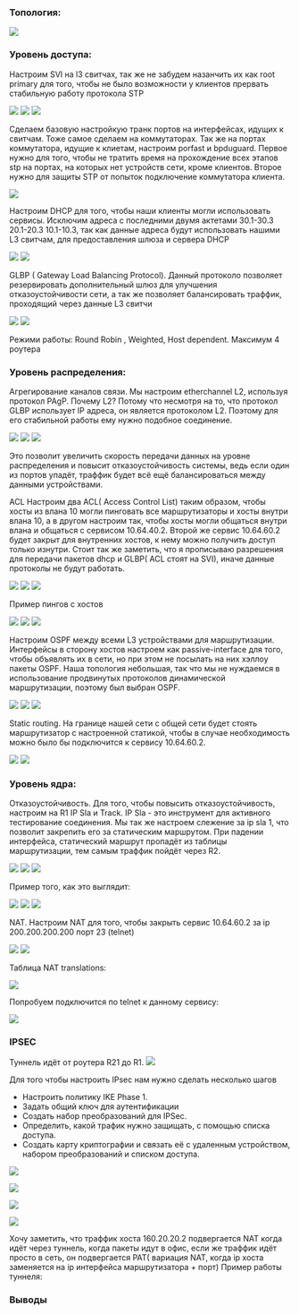 ### Топология:

![](/imgs/1.png)





### Уровень доступа:

Настроим SVI на l3 свитчах, так же не забудем назанчить их как root primary для того, чтобы не было возможности у клиентов прервать стабильную работу протокола STP

![](./cisco_project_1/imgs/2.png)
![](./cisco_project_1/imgs/3.png)
![](./cisco_project_1/imgs/6.png)

Сделаем базовую настройкую транк портов на интерфейсах, идущих к свитчам. Тоже самое сделаем на коммутаторах.
Так же на портах коммутатора, идущие к клиетам, настроим porfast и bpduguard. Первое нужно для того, чтобы не тратить время на прохождение всех этапов stp на портах, на которых нет устройств сети, кроме клиентов.
Второе нужно для защиты STP от попыток подключение коммутатора клиента.

![](./cisco_project_1/imgs/35.png)

Настроим DHCP для того, чтобы наши клиенты могли использовать сервисы. Исключим адреса с последними двумя актетами 30.1-30.3 20.1-20.3 10.1-10.3, так как данные адреса будут использовать нашими L3 свитчам, для предоставления шлюза и сервера DHCP 

![](./cisco_project_1/imgs/4.png)
![](./cisco_project_1/imgs/5.png)

GLBP ( Gateway Load Balancing Protocol). Данный протоколо позволяет резервировать дополнительный шлюз для улучшения отказоустойчивости сети, а так же позволяет балансировать траффик, проходящий через данные L3 свитчи


![](./cisco_project_1/imgs/7.png)
![](./cisco_project_1/imgs/8.png)

Режими работы: Round Robin , Weighted, Host dependent. Максимум 4 роутера

### Уровень распределения:

Агрегирование каналов связи. Мы настроим etherchannel L2, используя протокол PAgP. Почему L2? Потому что несмотря на то, что протокол GLBP использует IP адреса, он является протоколом L2. Поэтому для его стабильной работы ему нужно подобное соединение. 

![](./cisco_project_1/imgs/34.png)
![](./cisco_project_1/imgs/9.png)
![](./cisco_project_1/imgs/10.png)

Это позволит увеличить скорость передачи данных на уровне распределения и повысит отказоустойчивость системы, ведь если один из портов упадёт, траффик будет всё ещё балансироваться между данными устройствами.

ACL 
Настроим два ACL( Access Control List) таким образом, чтобы хосты из влана 10 могли пинговать все маршрутизаторы и хосты внутри влана 10,
а в другом настроим так, чтобы хосты могли общаться внутри влана и общаться с сервисом 10.64.40.2.
Второй же сервис 10.64.60.2 будет закрыт для внутренних хостов, к нему можно получить доступ только изнутри.
Стоит так же заметить, что я прописываю разрешения для передачи пакетов dhcp и GLBP( ACL стоят на SVI), иначе данные протоколы не будут работать.

![](./cisco_project_1/imgs/36.png)
![](./cisco_project_1/imgs/11.png)
![](./cisco_project_1/imgs/12.png)

Пример пингов с хостов

![](./cisco_project_1/imgs/13.png)
![](./cisco_project_1/imgs/14.png)
![](./cisco_project_1/imgs/15.png)

Настроим OSPF между всеми L3 устройствами для маршрутизации. Интерфейсы в сторону хостов настроем как passive-interface для того, чтобы объявлять их в сети, но при этом не посылать на них хэллоу пакеты OSPF.
Наша топология небольшая, так что мы не нуждаемся в использование продвинутых протоколов динамической маршрутизации, поэтому был выбран OSPF.

![](./cisco_project_1/imgs/16.png)
![](./cisco_project_1/imgs/17.png)
![](./cisco_project_1/imgs/18.png)

Static routing. На границе нашей сети с общей сети будет стоять маршрутизатор с настроенной статикой, чтобы в случае необходимость можно было бы подключится к сервису 10.64.60.2.

![](./cisco_project_1/imgs/37.png)
![](./cisco_project_1/imgs/19.png)


### Уровень ядра:

Отказоустойчивость. Для того, чтобы повысить отказоустойчивость, настроим на R1 IP Sla и Track. IP Sla - это инструмент для  активного тестирование соединения. Мы так же настроем слежение за ip sla 1, что позволит закрепить его за статическим маршрутом.
При падении интерфейса, статический маршрут пропадёт из таблицы маршрутизации, тем самым траффик пойдёт через R2.

![](./cisco_project_1/imgs/38.png)
![](./cisco_project_1/imgs/20.png)
![](./cisco_project_1/imgs/21.png)

Пример того, как это выглядит: 

![](./cisco_project_1/imgs/24.png)
![](./cisco_project_1/imgs/22.png)
![](./cisco_project_1/imgs/23.png)

NAT. Настроим NAT для того, чтобы закрыть сервис 10.64.60.2 за ip 200.200.200.200 порт 23 (telnet)


![](./cisco_project_1/imgs/25.png)
![](./cisco_project_1/imgs/26.png)

Таблица NAT translations:


![](./cisco_project_1/imgs/39.png)


Попробуем подключится по telnet к данному сервису:

![](./cisco_project_1/imgs/28.png)

### IPSEC 
Туннель идёт от роутера R21 до R1.
![](./cisco_project_1/imgs/40.png)

Для того чтобы настроить IPsec нам нужно сделать несколько шагов 
+ Настроить политику IKE Phase 1.
+ Задать общий ключ для аутентификации
+ Создать набор преобразований для IPSec.
+ Определить, какой трафик нужно защищать, с помощью списка доступа.
+ Создать карту криптографии и связать её с удаленным устройством, набором преобразований и списком доступа.

![](./cisco_project_1/imgs/30.png)

![](./cisco_project_1/imgs/31.png)

![](./cisco_project_1/imgs/33.png)

![](./cisco_project_1/imgs/32.png)

Хочу заметить, что траффик хоста 160.20.20.2 подвергается NAT когда идёт через туннель, когда пакеты идут в офис, если же траффик идёт просто в сеть, он подвергается PAT( вариация NAT, когда ip хоста заменяется на ip интерфейса маршрутизатора + порт)
Пример работы туннеля: 

### Выводы
